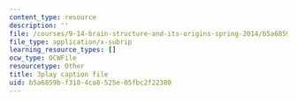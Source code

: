 ```yaml
---
content_type: resource
description: ''
file: /courses/9-14-brain-structure-and-its-origins-spring-2014/b5a6859bf3104ca8525e05fbc2f22380_555126.srt
file_type: application/x-subrip
learning_resource_types: []
ocw_type: OCWFile
resourcetype: Other
title: 3play caption file
uid: b5a6859b-f310-4ca8-525e-05fbc2f22380
---
```

